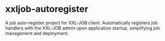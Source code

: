 # xxljob-autoregister

A job auto-register project for XXL-JOB client. Automatically registers job handlers with the XXL-JOB admin upon
application startup, simplifying job management and deployment.
